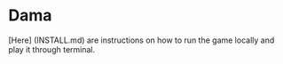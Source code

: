 # Dama

[Here] (INSTALL.md) are instructions on how to run the game locally and play it through terminal.
